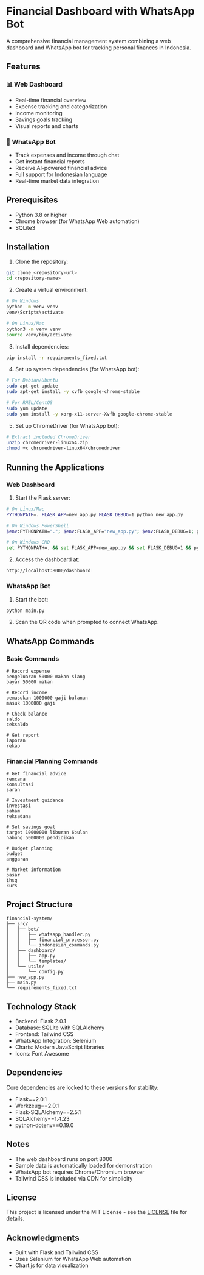 # Financial Dashboard with WhatsApp Bot

A comprehensive financial management system combining a web dashboard and WhatsApp bot for tracking personal finances in Indonesia.

## Features

### 📊 Web Dashboard
- Real-time financial overview
- Expense tracking and categorization
- Income monitoring
- Savings goals tracking
- Visual reports and charts

### 💬 WhatsApp Bot
- Track expenses and income through chat
- Get instant financial reports
- Receive AI-powered financial advice
- Full support for Indonesian language
- Real-time market data integration

## Prerequisites

- Python 3.8 or higher
- Chrome browser (for WhatsApp Web automation)
- SQLite3

## Installation

1. Clone the repository:
```bash
git clone <repository-url>
cd <repository-name>
```

2. Create a virtual environment:
```bash
# On Windows
python -m venv venv
venv\Scripts\activate

# On Linux/Mac
python3 -m venv venv
source venv/bin/activate
```

3. Install dependencies:
```bash
pip install -r requirements_fixed.txt
```

4. Set up system dependencies (for WhatsApp bot):
```bash
# For Debian/Ubuntu
sudo apt-get update
sudo apt-get install -y xvfb google-chrome-stable

# For RHEL/CentOS
sudo yum update
sudo yum install -y xorg-x11-server-Xvfb google-chrome-stable
```

5. Set up ChromeDriver (for WhatsApp bot):
```bash
# Extract included ChromeDriver
unzip chromedriver-linux64.zip
chmod +x chromedriver-linux64/chromedriver
```

## Running the Applications

### Web Dashboard

1. Start the Flask server:
```bash
# On Linux/Mac
PYTHONPATH=. FLASK_APP=new_app.py FLASK_DEBUG=1 python new_app.py

# On Windows PowerShell
$env:PYTHONPATH="."; $env:FLASK_APP="new_app.py"; $env:FLASK_DEBUG=1; python new_app.py

# On Windows CMD
set PYTHONPATH=. && set FLASK_APP=new_app.py && set FLASK_DEBUG=1 && python new_app.py
```

2. Access the dashboard at:
```
http://localhost:8000/dashboard
```

### WhatsApp Bot

1. Start the bot:
```bash
python main.py
```

2. Scan the QR code when prompted to connect WhatsApp.

## WhatsApp Commands

### Basic Commands
```
# Record expense
pengeluaran 50000 makan siang
bayar 50000 makan

# Record income
pemasukan 1000000 gaji bulanan
masuk 1000000 gaji

# Check balance
saldo
ceksaldo

# Get report
laporan
rekap
```

### Financial Planning Commands
```
# Get financial advice
rencana
konsultasi
saran

# Investment guidance
investasi
saham
reksadana

# Set savings goal
target 10000000 liburan 6bulan
nabung 5000000 pendidikan

# Budget planning
budget
anggaran

# Market information
pasar
ihsg
kurs
```

## Project Structure
```
financial-system/
├── src/
│   ├── bot/
│   │   ├── whatsapp_handler.py
│   │   ├── financial_processor.py
│   │   └── indonesian_commands.py
│   ├── dashboard/
│   │   ├── app.py
│   │   └── templates/
│   └── utils/
│       └── config.py
├── new_app.py
├── main.py
└── requirements_fixed.txt
```

## Technology Stack

- Backend: Flask 2.0.1
- Database: SQLite with SQLAlchemy
- Frontend: Tailwind CSS
- WhatsApp Integration: Selenium
- Charts: Modern JavaScript libraries
- Icons: Font Awesome

## Dependencies

Core dependencies are locked to these versions for stability:
- Flask==2.0.1
- Werkzeug==2.0.1
- Flask-SQLAlchemy==2.5.1
- SQLAlchemy==1.4.23
- python-dotenv==0.19.0

## Notes

- The web dashboard runs on port 8000
- Sample data is automatically loaded for demonstration
- WhatsApp bot requires Chrome/Chromium browser
- Tailwind CSS is included via CDN for simplicity

## License

This project is licensed under the MIT License - see the [LICENSE](LICENSE) file for details.

## Acknowledgments

- Built with Flask and Tailwind CSS
- Uses Selenium for WhatsApp Web automation
- Chart.js for data visualization
